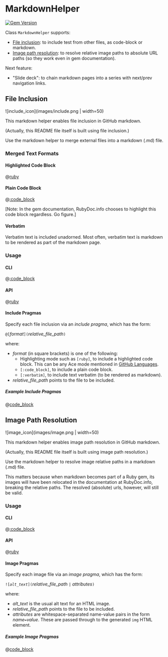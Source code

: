 # MarkdownHelper

[![Gem Version](https://badge.fury.io/rb/markdown_helper.svg)](https://badge.fury.io/rb/markdown_helper)

Class <code>MarkdownHelper</code> supports:

* [File inclusion](#file-inclusion): to include test from other files, as code-block or markdown.
* [Image path resolution](#image-path-resolution): to resolve relative image paths to absolute URL paths (so they work even in gem documentation).

Next feature:

* "Slide deck": to chain markdown pages into a series with next/prev navigation links.


## File Inclusion 

![include_icon](images/include.png | width=50)

This markdown helper enables file inclusion in GitHub markdown.

(Actually, this README file itself is built using file inclusion.)

Use the markdown helper to merge external files into a markdown (</code>.md</code>) file.

### Merged Text Formats

#### Highlighted Code Block

@[ruby](include.rb)

#### Plain Code Block

@[:code_block](include.rb)

[Note:  In the gem documentation, RubyDoc.info chooses to highlight this code block regardless.  Go figure.]

#### Verbatim

Verbatim text is included unadorned.  Most often, verbatim text is markdown to be rendered as part of the markdown page.

### Usage

#### CLI

@[:code_block](../bin/usage/include.txt)

#### API

@[ruby](include_usage.rb)

#### Include Pragmas

Specify each file inclusion via an *include pragma*, which has the form:

<code>@[</code>*format*<code>]\(</code>*relative_file_path*<code>)</code>

where:

* *format* (in square brackets) is one of the following:
  * Highlighting mode such as <code>[ruby]</code>, to include a highlighted code block.  This can be any Ace mode mentioned in [GitHub Languages](https://github.com/github/linguist/blob/master/lib/linguist/languages.yml).
  * <code>[:code_block]</code>, to include a plain code block.
  * <code>[:verbatim]</code>, to include text verbatim (to be rendered as markdown).
* *relative_file_path* points to the file to be included.

##### Example Include Pragmas

@[code_block](include.md)

## Image Path Resolution 

![image_icon](images/image.png | width=50)

This markdown helper enables image path resolution in GitHub markdown.

(Actually, this README file itself is built using image path resolution.)

Use the markdown helper to resolve image relative paths in a markdown (</code>.md</code>) file.

This matters because when markdown becomes part of a Ruby gem, its images will have been relocated in the documentation at RubyDoc.info, breaking the relative paths. The resolved (absolute) urls, however, will still be valid.

### Usage

#### CLI

@[:code_block](../bin/usage/resolve_image_urls.txt)

#### API

@[ruby](resolve_image_urls_usage.rb)

#### Image Pragmas

Specify each image file via an *image pragma*, which has the form:

<code>![*alt_text*]\(</code>*relative_file_path* <code>|</code> *attributes*<code>)</code>

where:

* *alt_text* is the usual alt text for an HTML image.
* *relative_file_path* points to the file to be included.
* *attributes* are whitespace-separated name-value pairs in the form *name*<code>=</code>*value*.  These are passed through to the generated <code>img</code> HTML element.

##### Example Image Pragmas

@[code_block](resolve_image_urls.md)

